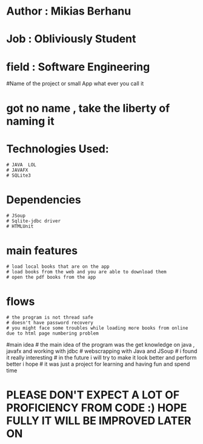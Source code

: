 # Author : Mikias Berhanu
# Job : Obliviously Student 
# field : Software Engineering 

#Name of the project or small App what ever you call it  
# got no name , take the liberty of naming it 

# Technologies Used:
    # JAVA  LOL
    # JAVAFX  
    # SQLite3
# Dependencies 
    # JSoup
    # Sqlite-jdbc driver
    # HTMLUnit
# main features 
    # load local books that are on the app
    # load books from the web and you are able to download them
    # open the pdf books from the app 
# flows 
    # the program is not thread safe
    # doesn't have password recovery
    # you might face some troubles while loading more books from online due to html page numbering problem

#main idea
    # the main idea of the program was the get knowledge on java , javafx and working with jdbc 
    # webscrapping with Java and JSoup
    # i found it really interesting 
    # in the future i will try to make it look better and perform better i hope
    # it was just a project for learning and having fun and spend time


# PLEASE DON'T EXPECT A LOT OF PROFICIENCY FROM CODE :) HOPE FULLY IT WILL BE IMPROVED LATER ON
